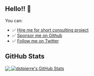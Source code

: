 ## Hello!! 👋

You can:

- ✅ [Hire me for short consulting project](https://dominicstpierre.com/about)
- ✅ [Sponsor me on Github](https://github.com/sponsors/dstpierre)
- ✅ [Follow me on Twitter](twitter.com/dominicstpierre)

<p>

## GitHub Stats

<a href="https://github.com/dstpierre/dstpierre">
  <img align="center" src="https://github-readme-stats.vercel.app/api/top-langs/?username=dstpierre&hide=html&title_color=ffffff&text_color=c9cacc&icon_color=2bbc8a&bg_color=1d1f21" />
</a>
<a href="https://github.com/dstpierre/dstpierre">
  <img align="center" src="https://github-readme-stats.vercel.app/api?username=dstpierre&show_icons=true&line_height=27&count_private=true&title_color=ffffff&text_color=c9cacc&icon_color=2bbc8a&bg_color=1d1f21" alt="dstpierre's GitHub Stats" />
</a>